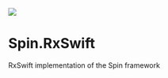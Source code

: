 ![](https://github.com/Spinners/Spin.RxSwift/workflows/Tests/badge.svg)

# Spin.RxSwift
RxSwift implementation of the Spin framework
